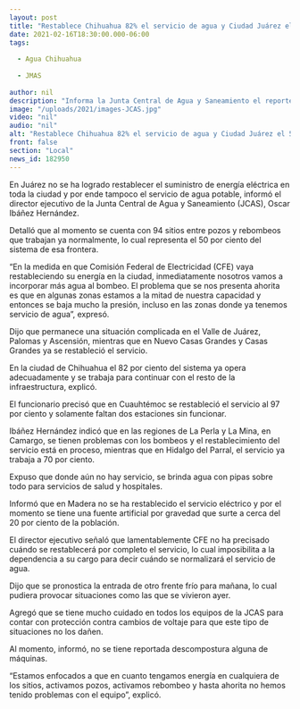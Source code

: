 ```yaml
---
layout: post
title: "Restablece Chihuahua 82% el servicio de agua y Ciudad Juárez el 50%"
date: 2021-02-16T18:30:00.000-06:00
tags:
  
  - Agua Chihuahua
  
  - JMAS
  
author: nil
description: "Informa la Junta Central de Agua y Saneamiento el reporte sobre el servicio en distintas regiones del estado luego de la contingencia climatológica y los cortes en el suministro de energía eléctrica"
image: "/uploads/2021/images-JCAS.jpg"
video: "nil"
audio: "nil"
alt: "Restablece Chihuahua 82% el servicio de agua y Ciudad Juárez el 50%"
front: false
section: "Local"
news_id: 182950
---
```


En Juárez no se ha logrado restablecer el suministro de energía eléctrica en toda la ciudad y por ende tampoco el servicio de agua potable, informó el director ejecutivo de la Junta Central de Agua y Saneamiento (JCAS), Oscar Ibáñez Hernández.

Detalló que al momento se cuenta con 94 sitios entre pozos y rebombeos que trabajan ya normalmente, lo cual representa el 50 por ciento del sistema de esa frontera.

“En la medida en que Comisión Federal de Electricidad (CFE) vaya restableciendo su energía en la ciudad, inmediatamente nosotros vamos a incorporar más agua al bombeo. El problema que se nos presenta ahorita es que en algunas zonas estamos a la mitad de nuestra capacidad y entonces se baja mucho la presión, incluso en las zonas donde ya tenemos servicio de agua”, expresó.

Dijo que permanece una situación complicada en el Valle de Juárez, Palomas y Ascensión, mientras que en Nuevo Casas Grandes y Casas Grandes ya se restableció el servicio.

En la ciudad de Chihuahua el 82 por ciento del sistema ya opera adecuadamente y se trabaja para continuar con el resto de la infraestructura, explicó.

El funcionario precisó que en Cuauhtémoc se restableció el servicio al 97 por ciento y solamente faltan dos estaciones sin funcionar.

Ibáñez Hernández indicó que en las regiones de La Perla y La Mina, en Camargo, se tienen problemas con los bombeos y el restablecimiento del servicio está en proceso, mientras que en Hidalgo del Parral, el servicio ya trabaja a 70 por ciento.

Expuso que donde aún no hay servicio, se brinda agua con pipas sobre todo para servicios de salud y hospitales.

Informó que en Madera no se ha restablecido el servicio eléctrico y por el momento se tiene una fuente artificial por gravedad que surte a cerca del 20 por ciento de la población.

El director ejecutivo señaló que lamentablemente CFE no ha precisado cuándo se restablecerá por completo el servicio, lo cual imposibilita a la dependencia a su cargo para decir cuándo se normalizará el servicio de agua.

Dijo que se pronostica la entrada de otro frente frío para mañana, lo cual pudiera provocar situaciones como las que se vivieron ayer.

Agregó que se tiene mucho cuidado en todos los equipos de la JCAS para contar con protección contra cambios de voltaje para que este tipo de situaciones no los dañen.

Al momento, informó, no se tiene reportada descompostura alguna de máquinas.

“Estamos enfocados a que en cuanto tengamos energía en cualquiera de los sitios, activamos pozos, activamos rebombeo y hasta ahorita no hemos tenido problemas con el equipo”, explicó.